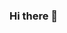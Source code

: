 ### Hi there 👋

<!--
**Yushi2724/Yushi2724** is a ✨ _special_ ✨ repository because its `README.md` (this file) appears on your GitHub profile.

Here are some ideas to get you started:

- 🔭 I’m currently working on ...
- 🌱 I’m currently learning ..![JSS Badge](https://img.shields.io/badge/JSS-F7DF1E?logo=jss&logoColor=000&style=flat-square).
![C Badge](https://img.shields.io/badge/C-A8B9CC?logo=c&logoColor=fff&style=flat-square)
- 👯 I’m looking to collaborate on ...
- 🤔 I’m looking for help with ...
- 💬 Ask me about ...
- 📫 How to reach me: ...
- 😄 Pronouns: ...
- ⚡ Fun fact: ...
-->
